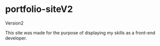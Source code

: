 # portfolio-siteV2
Version2 

This site was made for the purpose of displaying my skills as a front-end developer.
